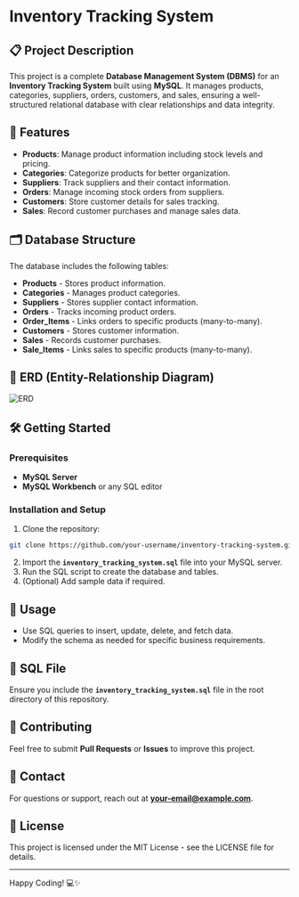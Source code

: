 # Inventory Tracking System

## 📋 Project Description

This project is a complete **Database Management System (DBMS)** for an **Inventory Tracking System** built using **MySQL**. It manages products, categories, suppliers, orders, customers, and sales, ensuring a well-structured relational database with clear relationships and data integrity.

## 🚀 Features

* **Products**: Manage product information including stock levels and pricing.
* **Categories**: Categorize products for better organization.
* **Suppliers**: Track suppliers and their contact information.
* **Orders**: Manage incoming stock orders from suppliers.
* **Customers**: Store customer details for sales tracking.
* **Sales**: Record customer purchases and manage sales data.

## 🗂️ Database Structure

The database includes the following tables:

* **Products** - Stores product information.
* **Categories** - Manages product categories.
* **Suppliers** - Stores supplier contact information.
* **Orders** - Tracks incoming product orders.
* **Order\_Items** - Links orders to specific products (many-to-many).
* **Customers** - Stores customer information.
* **Sales** - Records customer purchases.
* **Sale\_Items** - Links sales to specific products (many-to-many).

## 🔗 ERD (Entity-Relationship Diagram)

![ERD](https://via.placeholder.com/600x400.png)

## 🛠️ Getting Started

### Prerequisites

* **MySQL Server**
* **MySQL Workbench** or any SQL editor

### Installation and Setup

1. Clone the repository:

```bash
git clone https://github.com/your-username/inventory-tracking-system.git
```

2. Import the **`inventory_tracking_system.sql`** file into your MySQL server.
3. Run the SQL script to create the database and tables.
4. (Optional) Add sample data if required.

## 📝 Usage

* Use SQL queries to insert, update, delete, and fetch data.
* Modify the schema as needed for specific business requirements.

## 📝 SQL File

Ensure you include the **`inventory_tracking_system.sql`** file in the root directory of this repository.

## 🤝 Contributing

Feel free to submit **Pull Requests** or **Issues** to improve this project.

## 📧 Contact

For questions or support, reach out at **[your-email@example.com](mailto:your-email@example.com)**.

## 📄 License

This project is licensed under the MIT License - see the LICENSE file for details.

---

Happy Coding! 💻✨
